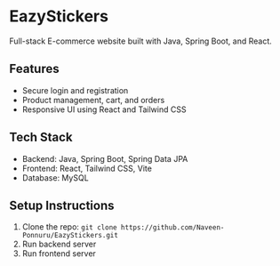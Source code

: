 # EazyStickers

Full-stack E-commerce website built with Java, Spring Boot, and React.

## Features
- Secure login and registration
- Product management, cart, and orders
- Responsive UI using React and Tailwind CSS

## Tech Stack
- Backend: Java, Spring Boot, Spring Data JPA
- Frontend: React, Tailwind CSS, Vite
- Database: MySQL

## Setup Instructions
1. Clone the repo: `git clone https://github.com/Naveen-Ponnuru/EazyStickers.git`
2. Run backend server
3. Run frontend server

